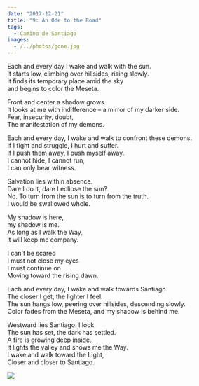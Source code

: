 ```yaml
---
date: "2017-12-21"
title: "9: An Ode to the Road"
tags: 
  - Camino de Santiago
images:
  - /../photos/gone.jpg
---
```


Each and every day I wake and walk with the sun.<br>
It starts low, climbing over hillsides, rising slowly.<br>
It finds its temporary place amid the sky<br>
and begins to color the Meseta.

Front and center a shadow grows.<br>
It looks at me with indifference – a mirror of my darker side.<br>
Fear, insecurity, doubt,<br>
The manifestation of my demons.

Each and every day, I wake and walk to confront these demons.<br>
If I fight and struggle, I hurt and suffer.<br>
If I push them away, I push myself away.<br>
I cannot hide, I cannot run,<br>
I can only bear witness.

Salvation lies within absence. <br>
Dare I do it, dare I eclipse the sun?<br>
No. To turn from the sun is to turn from the truth.<br>
I would be swallowed whole.

My shadow is here,<br>
my shadow is me.<br>
As long as I walk the Way,<br>
it will keep me company.

I can't be scared<br>
I must not close my eyes<br>
I must continue on<br>
Moving toward the rising dawn.

Each and every day, I wake and walk towards Santiago.<br>
The closer I get, the lighter I feel.<br>
The sun hangs low, peering over hillsides, descending slowly.<br>
Color fades from the Meseta, and my shadow is behind me.

Westward lies Santiago. I look.<br>
The sun has set, the dark has settled.<br>
A fire is growing deep inside.<br>
It lights the valley and shows me the Way.<br>
I wake and walk toward the Light,<br>
Closer and closer to Santiago.

![](/../photos/ode.jpg)